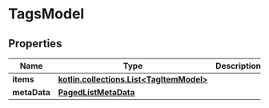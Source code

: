 
# TagsModel

## Properties
Name | Type | Description | Notes
------------ | ------------- | ------------- | -------------
**items** | [**kotlin.collections.List&lt;TagItemModel&gt;**](TagItemModel.md) |  |  [optional]
**metaData** | [**PagedListMetaData**](PagedListMetaData.md) |  |  [optional]



